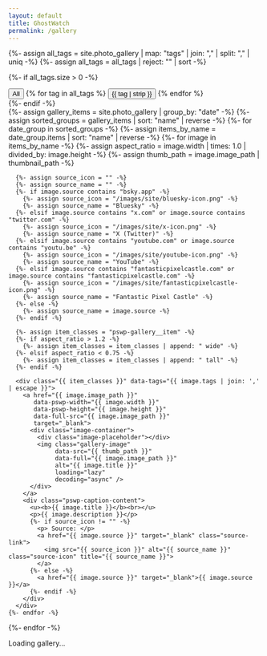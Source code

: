 ```yaml
---
layout: default
title: GhostWatch
permalink: /gallery
---
```


{%- assign all_tags = site.photo_gallery | map: "tags" | join: "," | split: "," | uniq -%}
{%- assign all_tags = all_tags | reject: "" | sort -%}

{%- if all_tags.size > 0 -%}
  <div class="faq-tabs gallery-tabs">
    <button class="faq-tab active" data-tag="All">All</button>
    {% for tag in all_tags %}
      <button class="faq-tab" data-tag="{{ tag | strip }}">{{ tag | strip }}</button>
    {% endfor %}
  </div>
{%- endif -%}

<div class="gallery-grid loading" id="gallery">
  {%- assign gallery_items = site.photo_gallery | group_by: "date" -%}
  {%- assign sorted_groups = gallery_items | sort: "name" | reverse -%}
  {%- for date_group in sorted_groups -%}
    {%- assign items_by_name = date_group.items | sort: "name" | reverse -%}
    {%- for image in items_by_name -%}
      {%- assign aspect_ratio = image.width | times: 1.0 | divided_by: image.height -%}
      {%- assign thumb_path = image.image_path | thumbnail_path -%}

      {%- assign source_icon = "" -%}
      {%- assign source_name = "" -%}
      {%- if image.source contains "bsky.app" -%}
        {%- assign source_icon = "/images/site/bluesky-icon.png" -%}
        {%- assign source_name = "Bluesky" -%}
      {%- elsif image.source contains "x.com" or image.source contains "twitter.com" -%}
        {%- assign source_icon = "/images/site/x-icon.png" -%}
        {%- assign source_name = "X (Twitter)" -%}
      {%- elsif image.source contains "youtube.com" or image.source contains "youtu.be" -%}
        {%- assign source_icon = "/images/site/youtube-icon.png" -%}
        {%- assign source_name = "YouTube" -%}
      {%- elsif image.source contains "fantasticpixelcastle.com" or image.source contains "fantasticpixelcastle.com" -%}
        {%- assign source_icon = "/images/site/fantasticpixelcastle-icon.png" -%}
        {%- assign source_name = "Fantastic Pixel Castle" -%}
      {%- else -%}
        {%- assign source_name = image.source -%}
      {%- endif -%}

      {%- assign item_classes = "pswp-gallery__item" -%}
      {%- if aspect_ratio > 1.2 -%}
        {%- assign item_classes = item_classes | append: " wide" -%}
      {%- elsif aspect_ratio < 0.75 -%}
        {%- assign item_classes = item_classes | append: " tall" -%}
      {%- endif -%}

      <div class="{{ item_classes }}" data-tags="{{ image.tags | join: ',' | escape }}">
        <a href="{{ image.image_path }}"
           data-pswp-width="{{ image.width }}"
           data-pswp-height="{{ image.height }}"
           data-full-src="{{ image.image_path }}"
           target="_blank">
          <div class="image-container">
            <div class="image-placeholder"></div>
            <img class="gallery-image"
                 data-src="{{ thumb_path }}"
                 data-full="{{ image.image_path }}"
                 alt="{{ image.title }}"
                 loading="lazy"
                 decoding="async" />
          </div>
        </a>
        <div class="pswp-caption-content">
          <u><b>{{ image.title }}</b><br></u>
          <p>{{ image.description }}</p>
          {%- if source_icon != "" -%}
            <p> Source: </p>
            <a href="{{ image.source }}" target="_blank" class="source-link">
              <img src="{{ source_icon }}" alt="{{ source_name }}" class="source-icon" title="{{ source_name }}">
            </a>
          {%- else -%}
            <a href="{{ image.source }}" target="_blank">{{ image.source }}</a>
          {%- endif -%}
        </div>
      </div>
    {%- endfor -%}
  {%- endfor -%}
</div>

<div id="loading-indicator" class="loading-indicator">
  <div class="spinner"></div>
  <p>Loading gallery...</p>
</div>

<script type="module" src="/js/gallery.js"></script> 